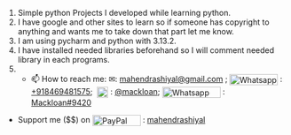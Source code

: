 1. Simple python Projects I developed while learning python.</br>
2. I have google and other sites to learn so if someone has copyright to anything and wants me to take down that part let me know.</br>
3. I am using pycharm and python with 3.13.2. </br>
4. I have installed needed libraries beforehand so I will comment needed library in each programs. </br>
5. - 📫 How to reach me: &#x2709;: mahendrashiyal@gmail.com ; <img src="https://static.whatsapp.net/rsrc.php/v3/y7/r/DSxOAUB0raA.png" border="0" alt="Whatsapp Logo" align="center" width="87" height="20" > : [+918469481575](https://wa.me/+918469481575);  <img src="https://upload.wikimedia.org/wikipedia/commons/8/82/Telegram_logo.svg" border="0" alt="Telegram Logo" align="center" width="20" height="20" > : [@mackloan](https://t.me/mackloan); <img src="https://assets-global.website-files.com/6257adef93867e50d84d30e2/636e0b52aa9e99b832574a53_full_logo_blurple_RGB.png" border="0" alt="Whatsapp Logo" align="center" width="105" height="20" > : [Mackloan#9420](https://discord.com/users/Mackloan#9420)
- Support me ($$) on <img src="https://www.paypalobjects.com/webstatic/mktg/Logo/pp-logo-100px.png" alt="PayPal Logo" align="center" width="87" height="20">  : [mahendrashiyal](http://paypal.me/mahendrashiyal)
